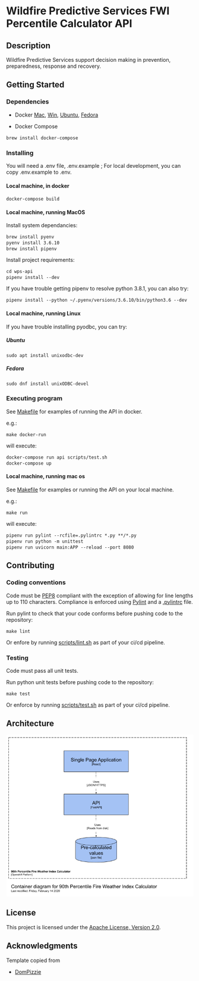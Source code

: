 # Wildfire Predictive Services FWI Percentile Calculator API

## Description

Wildfire Predictive Services support decision making in prevention, preparedness, response and recovery.

## Getting Started

### Dependencies

* Docker [Mac](https://hub.docker.com/editions/community/docker-ce-desktop-mac/), [Win](https://hub.docker.com/editions/community/docker-ce-desktop-windows/), [Ubuntu](https://docs.docker.com/install/linux/docker-ce/ubuntu/), [Fedora](https://docs.docker.com/install/linux/docker-ce/fedora/)

* Docker Compose

```
brew install docker-compose
```

### Installing

You will need a .env file, .env.example ; For local development, you can copy .env.example to .env.

#### Local machine, in docker

```
docker-compose build
```

#### Local machine, running MacOS

Install system dependancies:
```
brew install pyenv
pyenv install 3.6.10
brew install pipenv
```

Install project requirements:
```
cd wps-api
pipenv install --dev
```
If you have trouble getting pipenv to resolve python 3.8.1, you can also try:
```
pipenv install --python ~/.pyenv/versions/3.6.10/bin/python3.6 --dev
```
#### Local machine, running Linux

If you have trouble installing pyodbc, you can try:

##### Ubuntu
```
sudo apt install unixodbc-dev
```

##### Fedora
```
sudo dnf install unixODBC-devel
```

### Executing program

See [Makefile](Makefile) for examples of running the API in docker.

e.g.:
```
make docker-run
```
will execute:
```
docker-compose run api scripts/test.sh
docker-compose up
```

#### Local machine, running mac os

See [Makefile](Makefile) for examples or running the API on your local machine.

e.g.:
```
make run
```
will execute:
```
pipenv run pylint --rcfile=.pylintrc *.py **/*.py
pipenv run python -m unittest
pipenv run uvicorn main:APP --reload --port 8080
```

## Contributing

### Coding conventions

Code must be [PEP8](https://www.python.org/dev/peps/pep-0008/) compliant with the exception of allowing for line lengths up to 110 characters.
Compliance is enforced using [Pylint](https://www.pylint.org/) and a [.pylintrc](.pylintrc) file.

Run pylint to check that your code conforms before pushing code to the repository:
```
make lint
```
Or enfore by running [scripts/lint.sh](scripts/lint.sh) as part of your ci/cd pipeline.

### Testing

Code must pass all unit tests.

Run python unit tests before pushing code to the repository:
```
make test
```
Or enforce by running [scripts/test.sh](scripts/test.sh) as part of your ci/cd pipeline.

## Architecture

![FWI calculator container diagram](container_diagram.png)

## License

This project is licensed under the [Apache License, Version 2.0](https://github.com/bcgov/wps-api/blob/master/LICENSE).

## Acknowledgments

Template copied from
* [DomPizzie](https://gist.github.com/DomPizzie/7a5ff55ffa9081f2de27c315f5018afc)
